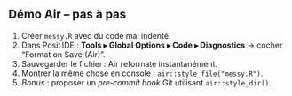 ## Démo Air – pas à pas

1. Créer `messy.R` avec du code mal indenté.  
2. Dans Posit IDE : **Tools ▸ Global Options ▸ Code ▸ Diagnostics** → cocher “Format on Save (Air)”.  
3. Sauvegarder le fichier : Air reformate instantanément.  
4. Montrer la même chose en console : `air::style_file("messy.R")`.  
5. *Bonus* : proposer un *pre‑commit hook* Git utilisant `air::style_dir()`.
